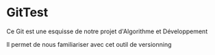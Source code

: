# GitTest

Ce Git est une esquisse de notre projet d'Algorithme et Développement

Il permet de nous familiariser avec cet outil de versionning 


